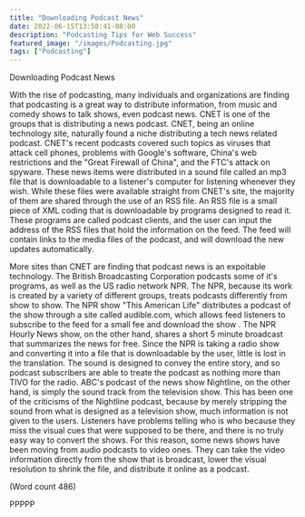 ```yaml
---
title: "Downloading Podcast News"
date: 2022-06-15T13:58:41-08:00
description: "Podcasting Tips for Web Success"
featured_image: "/images/Podcasting.jpg"
tags: ["Podcasting"]
---
```


Downloading Podcast News 

With the rise of podcasting, many individuals and
organizations are finding that podcasting is a great way
to distribute information, from music and comedy
shows to talk shows, even podcast news. CNET is one
of the groups that is distributing a news podcast. CNET,
being an online technology site, naturally found a niche
distributing a tech news related podcast. CNET's recent
podcasts covered such topics as viruses that attack cell
phones, problems with Google's software, China's web
restrictions and the "Great Firewall of China", and the
FTC's attack on spyware. These news items were
distributed in a sound file called an mp3 file that is
downloadable to a listener's computer for listening
whenever they wish. While these files were available
straight from CNET's site, the majority of them are
shared through the use of an RSS file. An RSS file is a
small piece of XML coding that is downloadable by
programs designed to read it. These programs are called
podcast clients, and the user can input the address of the
RSS files that hold the information on the feed. The
feed will contain links to the media files of the podcast,
and will download the new updates automatically.

More sites than CNET are finding that podcast news is
an expoitable technology. The British Broadcasting
Corporation podcasts some of it's programs, as well as
the US radio network NPR. The NPR, because its work
is created by a variety of different groups, treats
podcasts differently from show to show. The NPR show
"This American Life" distributes a podcast of the show
through a site called audible.com, which allows feed
listeners to subscribe to the feed for a small fee and
download the show . The NPR Hourly News show, on
the other hand, shares a short 5 minute broadcast that
summarizes the news for free. Since the NPR is taking a
radio show and converting it into a file that is
downloadable by the user, little is lost in the translation.
The sound is designed to convey the entire story, and so
podcast subscribers are able to treate the podcast as
nothing more than TIVO for the radio. ABC's podcast
of the news show Nightline, on the other hand, is
simply the sound track from the television show. This
has been one of the criticisms of the Nightline podcast,
because by merely stripping the sound from what is
designed as a television show, much information is not
given to the users. Listeners have problems telling who
is who because they miss the visual cues that were
supposed to be there, and there is no truly easy way to
convert the shows. For this reason, some news shows
have been moving from audio podcasts to video ones.
They can take the video information directly from the
show that is broadcast, lower the visual resolution to
shrink the file, and distribute it online as a podcast.

(Word count 486)

PPPPP

